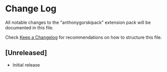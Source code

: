 # Change Log

All notable changes to the "anthonygorskipack" extension pack will be documented in this file.

Check [Keep a Changelog](http://keepachangelog.com/) for recommendations on how to structure this file.

## [Unreleased]

- Initial release
